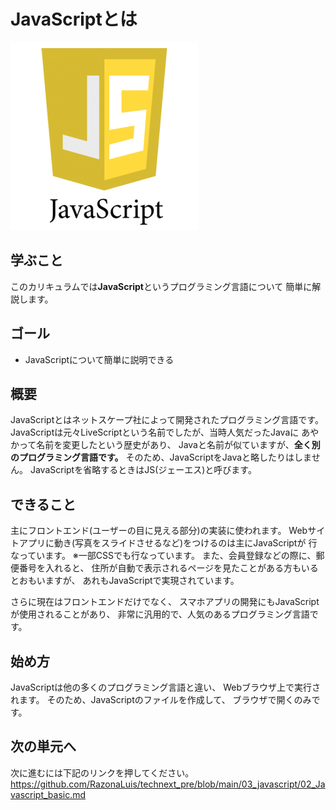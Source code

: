 # JavaScriptとは

![ロゴ](../img/js/js_logo.png)


## 学ぶこと
このカリキュラムでは**JavaScript**というプログラミング言語について
簡単に解説します。

## ゴール
- JavaScriptについて簡単に説明できる

## 概要
JavaScriptとはネットスケープ社によって開発されたプログラミング言語です。
JavaScriptは元々LiveScriptという名前でしたが、当時人気だったJavaに
あやかって名前を変更したという歴史があり、
Javaと名前が似ていますが、**全く別のプログラミング言語です。**
そのため、JavaScriptをJavaと略したりはしません。
JavaScriptを省略するときはJS(ジェーエス)と呼びます。

## できること
主にフロントエンド(ユーザーの目に見える部分)の実装に使われます。
Webサイトアプリに動き(写真をスライドさせるなど)をつけるのは主にJavaScriptが
行なっています。
※一部CSSでも行なっています。
また、会員登録などの際に、郵便番号を入れると、
住所が自動で表示されるページを見たことがある方もいるとおもいますが、
あれもJavaScriptで実現されています。

さらに現在はフロントエンドだけでなく、
スマホアプリの開発にもJavaScriptが使用されることがあり、
非常に汎用的で、人気のあるプログラミング言語です。

## 始め方
JavaScriptは他の多くのプログラミング言語と違い、
Webブラウザ上で実行されます。
そのため、JavaScriptのファイルを作成して、
ブラウザで開くのみです。

## 次の単元へ
次に進むには下記のリンクを押してください。
https://github.com/RazonaLuis/technext_pre/blob/main/03_javascript/02_Javascript_basic.md



